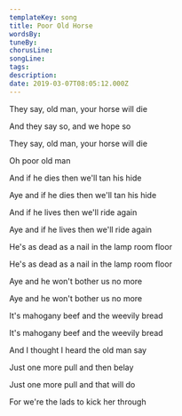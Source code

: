 ```yaml
---
templateKey: song
title: Poor Old Horse  
wordsBy:
tuneBy:
chorusLine:
songLine:
tags:
description:
date: 2019-03-07T08:05:12.000Z
---
```

They say, old man, your horse will die

And they say so, and we hope so

They say, old man, your horse will die

Oh poor old man

And if he dies then we\'ll tan his hide

Aye and if he dies then we\'ll tan his hide

And if he lives then we\'ll ride again

Aye and if he lives then we\'ll ride again

He\'s as dead as a nail in the lamp room floor

He\'s as dead as a nail in the lamp room floor

Aye and he won\'t bother us no more

Aye and he won\'t bother us no more

It\'s mahogany beef and the weevily bread

It\'s mahogany beef and the weevily bread

And I thought I heard the old man say

Just one more pull and then belay

Just one more pull and that will do

For we\'re the lads to kick her through
